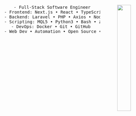 <div align="center">
<img src="https://wallpapercave.com/wp/wp6443999.jpg" width="30%" align="right" />
<pre>
    - Full-Stack Software Engineer
    - Frontend: Next.js • React • TypeScript • Tailwind 
    - Backend: Laravel • PHP • Axios • Node.js
    - Scripting: MQL5 • Python3 • Bash • zsh • Rust
    - DevOps: Docker • Git • GitHub 
    - Web Dev • Automation • Open Source • Linux • QuantumComputing
</pre>
